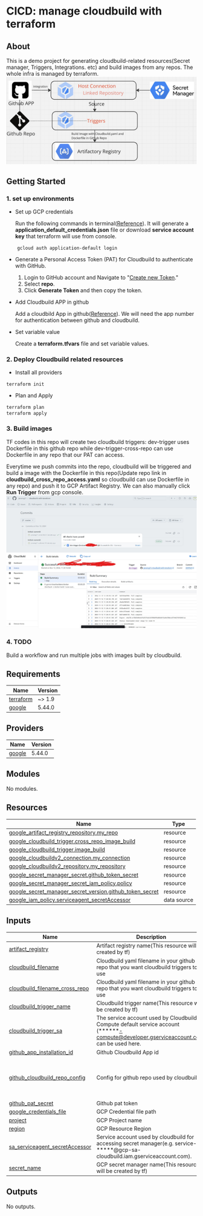# CICD: manage cloudbuild with terraform
## About
This is a demo project for generating cloudbuild-related resources(Secret manager, Triggers, Integrations. etc) and build images from any repos. The whole infra is managed by terraform.
![architecture.jpg](images/architecture.jpg)

## Getting Started
### 1. set up environments
- Set up GCP credentials

    Run the following commands in terminal([Reference](https://registry.terraform.io/providers/hashicorp/google/latest/docs/guides/provider_reference.html#authentication)). It will generate a __application_default_credentials.json__ file or download __service account key__ that terraform will use from console.
```shell
    gcloud auth application-default login
```
- Generate a Personal Access Token (PAT) for Cloudbuild to authenticate with GitHub.

    1. Login to GitHub account and Navigate to "[Create new Token](https://github.com/settings/tokens/new)."
    2.  Select  **repo**.
    3. Click **Generate Token** and then copy the token.

- Add Cloudbuild APP in github

    Add a cloudbild App in github([Reference](https://github.com/marketplace/google-cloud-build)). We will need the app number for authentication between github and cloudbuild.

- Set variable value

    Create a __terraform.tfvars__ file and set variable values.

### 2. Deploy Cloudbuild related resources
- Install all providers
```shell
terraform init
```
- Plan and Apply
```shell
terraform plan
terraform apply
```

### 3. Build images

TF codes in this repo will create two cloudbuild triggers: dev-trigger uses Dockerfile in this github repo while dev-trigger-cross-repo can use Dockerfile in any repo that our PAT can access.

Everytime we push commits into the repo, cloudbuild will be triggered and build a image with the Dockerfile in this repo(Update repo link in __cloudbuild_cross_repo_access.yaml__ so cloudbuild can use Dockerfile in any repo) and push it to GCP Artifact Registry. We can also manually click __Run Trigger__ from gcp console.
![cloudbuild](images/cloudbuild.jpg)
![cloudbuild_history](images/cloudbuild_history.jpg)
### 4. TODO

Build a workflow and run multiple jobs with images built by cloudbuild.
<!-- BEGIN_TF_DOCS -->
## Requirements

| Name | Version |
|------|---------|
| <a name="requirement_terraform"></a> [terraform](#requirement\_terraform) | ~> 1.9 |
| <a name="requirement_google"></a> [google](#requirement\_google) | 5.44.0 |

## Providers

| Name | Version |
|------|---------|
| <a name="provider_google"></a> [google](#provider\_google) | 5.44.0 |

## Modules

No modules.

## Resources

| Name | Type |
|------|------|
| [google_artifact_registry_repository.my_repo](https://registry.terraform.io/providers/hashicorp/google/5.44.0/docs/resources/artifact_registry_repository) | resource |
| [google_cloudbuild_trigger.cross_repo_image_build](https://registry.terraform.io/providers/hashicorp/google/5.44.0/docs/resources/cloudbuild_trigger) | resource |
| [google_cloudbuild_trigger.image_build](https://registry.terraform.io/providers/hashicorp/google/5.44.0/docs/resources/cloudbuild_trigger) | resource |
| [google_cloudbuildv2_connection.my_connection](https://registry.terraform.io/providers/hashicorp/google/5.44.0/docs/resources/cloudbuildv2_connection) | resource |
| [google_cloudbuildv2_repository.my_repository](https://registry.terraform.io/providers/hashicorp/google/5.44.0/docs/resources/cloudbuildv2_repository) | resource |
| [google_secret_manager_secret.github_token_secret](https://registry.terraform.io/providers/hashicorp/google/5.44.0/docs/resources/secret_manager_secret) | resource |
| [google_secret_manager_secret_iam_policy.policy](https://registry.terraform.io/providers/hashicorp/google/5.44.0/docs/resources/secret_manager_secret_iam_policy) | resource |
| [google_secret_manager_secret_version.github_token_secret](https://registry.terraform.io/providers/hashicorp/google/5.44.0/docs/resources/secret_manager_secret_version) | resource |
| [google_iam_policy.serviceagent_secretAccessor](https://registry.terraform.io/providers/hashicorp/google/5.44.0/docs/data-sources/iam_policy) | data source |

## Inputs

| Name | Description | Type | Default | Required |
|------|-------------|------|---------|:--------:|
| <a name="input_artifact_registry"></a> [artifact\_registry](#input\_artifact\_registry) | Artifact registry name(This resource will be created by tf) | `string` | n/a | yes |
| <a name="input_cloudbuild_filename"></a> [cloudbuild\_filename](#input\_cloudbuild\_filename) | Cloudbuild yaml filename in your github repo that you want cloudbuild triggers to use | `string` | `"cloudbuild_image.yaml"` | no |
| <a name="input_cloudbuild_filename_cross_repo"></a> [cloudbuild\_filename\_cross\_repo](#input\_cloudbuild\_filename\_cross\_repo) | Cloudbuild yaml filename in your github repo that you want cloudbuild triggers to use | `string` | `"cloudbuild_cross_repo_access.yaml"` | no |
| <a name="input_cloudbuild_trigger_name"></a> [cloudbuild\_trigger\_name](#input\_cloudbuild\_trigger\_name) | Cloudbuild trigger name(This resource will be created by tf) | `string` | n/a | yes |
| <a name="input_cloudbuild_trigger_sa"></a> [cloudbuild\_trigger\_sa](#input\_cloudbuild\_trigger\_sa) | The service account used by Cloudbuild, Compute default service account (******-compute@developer.gserviceaccount.com) can be used here. | `string` | n/a | yes |
| <a name="input_github_app_installation_id"></a> [github\_app\_installation\_id](#input\_github\_app\_installation\_id) | Github Cloudbuild App id | `string` | n/a | yes |
| <a name="input_github_cloudbuild_repo_config"></a> [github\_cloudbuild\_repo\_config](#input\_github\_cloudbuild\_repo\_config) | Config for github repo used by cloudbuild. | `map(any)` | <pre>{<br/>  "branch": "master",<br/>  "repo": "cloudbuild-with-terraform",<br/>  "url": "https://github.com/jianxing31/cloudbuild-with-terraform.git"<br/>}</pre> | no |
| <a name="input_github_pat_secret"></a> [github\_pat\_secret](#input\_github\_pat\_secret) | Github pat token | `string` | n/a | yes |
| <a name="input_google_credentials_file"></a> [google\_credentials\_file](#input\_google\_credentials\_file) | GCP Credential file path | `string` | n/a | yes |
| <a name="input_project"></a> [project](#input\_project) | GCP Project name | `string` | n/a | yes |
| <a name="input_region"></a> [region](#input\_region) | GCP Resource Region | `string` | n/a | yes |
| <a name="input_sa_serviceagent_secretAccessor"></a> [sa\_serviceagent\_secretAccessor](#input\_sa\_serviceagent\_secretAccessor) | Service account used by cloudbuild for accessing secret manager(e.g. service-*****@gcp-sa-cloudbuild.iam.gserviceaccount.com). | `string` | n/a | yes |
| <a name="input_secret_name"></a> [secret\_name](#input\_secret\_name) | GCP secret manager name(This resource will be created by tf) | `string` | n/a | yes |

## Outputs

No outputs.
<!-- END_TF_DOCS -->
